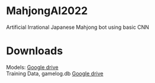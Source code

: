 # MahjongAI2022
Artificial Irrational Japanese Mahjong bot using basic CNN  

# Downloads
Models: [Google drive](https://drive.google.com/drive/folders/1-S6VTXC1IxihaiXAqBHY9yerPFF0HCNC?usp=sharing)  
Training Data, gamelog.db [Google drive](https://drive.google.com/drive/folders/1S3AyABPsXYCukd1bYhUdIlt8OXBicPMb?usp=sharing)
